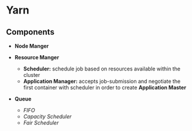 # Yarn

## Components 

- **Node Manger** 

- **Resource Manger** 
    * **Scheduler:** schedule job based on resources available within the cluster  
    * **Application Manager:** accepts job-submission and negotiate the first container with scheduler
      in order to create **Application Master**


- **Queue** 
   - *FIFO*
   - *Capacity Scheduler*
   - *Fair Scheduler*
